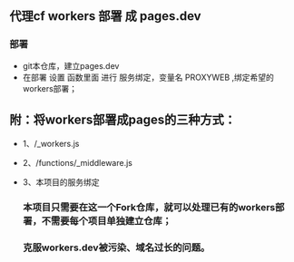 ## 代理cf workers 部署 成 pages.dev

### 部署
- git本仓库，建立pages.dev
- 在部署 设置 函数里面 进行 服务绑定，变量名 PROXYWEB ,绑定希望的workers部署；

## 附：将workers部署成pages的三种方式：

- 1、/_workers.js
- 2、/functions/_middleware.js
- 3、本项目的服务绑定

  ### 本项目只需要在这一个Fork仓库，就可以处理已有的workers部署，不需要每个项目单独建立仓库；
  ### 克服workers.dev被污染、域名过长的问题。
